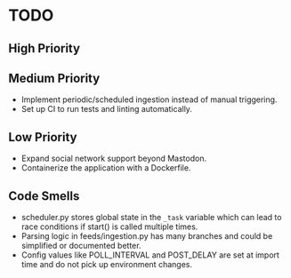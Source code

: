 # TODO

## High Priority

## Medium Priority
- Implement periodic/scheduled ingestion instead of manual triggering.
- Set up CI to run tests and linting automatically.

## Low Priority
- Expand social network support beyond Mastodon.
- Containerize the application with a Dockerfile.

## Code Smells
- scheduler.py stores global state in the `_task` variable which can lead to race conditions if start() is called multiple times.
- Parsing logic in feeds/ingestion.py has many branches and could be simplified or documented better.
- Config values like POLL_INTERVAL and POST_DELAY are set at import time and do not pick up environment changes.
